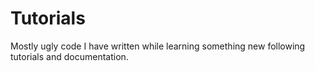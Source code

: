 # Tutorials

Mostly ugly code I have written while learning something new following tutorials and documentation.
